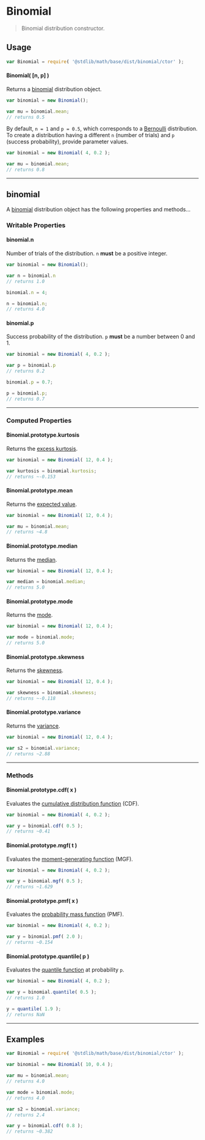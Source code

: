 # Binomial

> Binomial distribution constructor.


<!-- Section to include introductory text. Make sure to keep an empty line after the intro `section` element and another before the `/section` close. -->

<section class="intro">

</section>

<!-- /.intro -->

<!-- Package usage documentation. -->

<section class="usage">

## Usage

``` javascript
var Binomial = require( '@stdlib/math/base/dist/binomial/ctor' );
```

#### Binomial( \[n, p\] )

Returns a [binomial][binomial] distribution object.

``` javascript
var binomial = new Binomial();

var mu = binomial.mean;
// returns 0.5
```

By default, `n = 1` and `p = 0.5`, which corresponds to a [Bernoulli][bernoulli] distribution. To create a distribution having a different `n` (number of trials) and `p` (success probability), provide parameter values.

``` javascript
var binomial = new Binomial( 4, 0.2 );

var mu = binomial.mean;
// returns 0.8
```

---

## binomial

A [binomial][binomial] distribution object has the following properties and methods...

### Writable Properties

#### binomial.n

Number of trials of the distribution. `n` __must__ be a positive integer.

``` javascript
var binomial = new Binomial();

var n = binomial.n
// returns 1.0

binomial.n = 4;

n = binomial.n;
// returns 4.0 
```

#### binomial.p

Success probability of the distribution. `p` __must__ be a number between 0 and 1.

``` javascript
var binomial = new Binomial( 4, 0.2 );

var p = binomial.p
// returns 0.2

binomial.p = 0.7;

p = binomial.p;
// returns 0.7 
```

---

### Computed Properties

#### Binomial.prototype.kurtosis

Returns the [excess kurtosis][kurtosis].

``` javascript
var binomial = new Binomial( 12, 0.4 );

var kurtosis = binomial.kurtosis;
// returns ~-0.153
```

#### Binomial.prototype.mean

Returns the [expected value][expected-value].

``` javascript
var binomial = new Binomial( 12, 0.4 );

var mu = binomial.mean;
// returns ~4.8
```

#### Binomial.prototype.median

Returns the [median][median].

``` javascript
var binomial = new Binomial( 12, 0.4 );

var median = binomial.median;
// returns 5.0
```

#### Binomial.prototype.mode

Returns the [mode][mode].

``` javascript
var binomial = new Binomial( 12, 0.4 );

var mode = binomial.mode;
// returns 5.0
```

#### Binomial.prototype.skewness

Returns the [skewness][skewness].

``` javascript
var binomial = new Binomial( 12, 0.4 );

var skewness = binomial.skewness;
// returns ~-0.118
```

#### Binomial.prototype.variance

Returns the [variance][variance].

``` javascript
var binomial = new Binomial( 12, 0.4 );

var s2 = binomial.variance;
// returns ~2.88
```

---

### Methods

#### Binomial.prototype.cdf( x )

Evaluates the [cumulative distribution function][cdf] (CDF).

``` javascript
var binomial = new Binomial( 4, 0.2 );

var y = binomial.cdf( 0.5 );
// returns ~0.41
```

#### Binomial.prototype.mgf( t )

Evaluates the [moment-generating function][mgf] (MGF).

``` javascript
var binomial = new Binomial( 4, 0.2 );

var y = binomial.mgf( 0.5 );
// returns ~1.629
```

#### Binomial.prototype.pmf( x )

Evaluates the [probability mass function][pmf] (PMF).

``` javascript
var binomial = new Binomial( 4, 0.2 );

var y = binomial.pmf( 2.0 );
// returns ~0.154
```

#### Binomial.prototype.quantile( p )

Evaluates the [quantile function][quantile-function] at probability `p`.

``` javascript
var binomial = new Binomial( 4, 0.2 );

var y = binomial.quantile( 0.5 );
// returns 1.0

y = quantile( 1.9 );
// returns NaN
```

</section>

<!-- /.usage -->

<!-- Package usage notes. Make sure to keep an empty line after the `section` element and another before the `/section` close. -->

<section class="notes">

</section>

<!-- /.notes -->

<!-- Package usage examples. -->

---

<section class="examples">

## Examples

``` javascript
var Binomial = require( '@stdlib/math/base/dist/binomial/ctor' );

var binomial = new Binomial( 10, 0.4 );

var mu = binomial.mean;
// returns 4.0

var mode = binomial.mode;
// returns 4.0

var s2 = binomial.variance;
// returns 2.4

var y = binomial.cdf( 0.8 );
// returns ~0.382
```

</section>

<!-- /.examples -->

<!-- Section to include cited references. If references are included, add a horizontal rule *before* the section. Make sure to keep an empty line after the `section` element and another before the `/section` close. -->

<section class="references">

</section>

<!-- /.references -->

<!-- Section for all links. Make sure to keep an empty line after the `section` element and another before the `/section` close. -->

<section class="links">

[bernoulli]: https://en.wikipedia.org/wiki/Bernoulli_distribution
[binomial]: https://en.wikipedia.org/wiki/Binomial_distribution

[cdf]: https://en.wikipedia.org/wiki/Cumulative_distribution_function
[mgf]: https://en.wikipedia.org/wiki/Moment-generating_function
[pmf]: https://en.wikipedia.org/wiki/Probability_mass_function
[quantile-function]: https://en.wikipedia.org/wiki/Quantile_function

[expected-value]: https://en.wikipedia.org/wiki/Expected_value
[kurtosis]: https://en.wikipedia.org/wiki/Kurtosis
[median]: https://en.wikipedia.org/wiki/Median
[mode]: https://en.wikipedia.org/wiki/Mode_%28statistics%29
[skewness]: https://en.wikipedia.org/wiki/Skewness
[variance]: https://en.wikipedia.org/wiki/Variance

</section>

<!-- /.links -->
